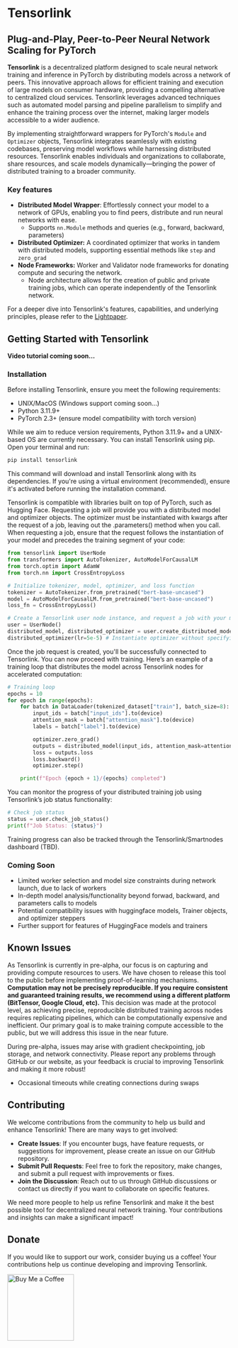 # Tensorlink

## Plug-and-Play, Peer-to-Peer Neural Network Scaling for PyTorch

**Tensorlink** is a decentralized platform designed to scale neural network training and inference in PyTorch by 
distributing models across a network of peers. This innovative approach allows for efficient training and execution of 
large models on consumer hardware, providing a compelling alternative to centralized cloud services. Tensorlink 
leverages advanced techniques such as automated model parsing and pipeline parallelism to simplify and enhance the 
training process over the internet, making larger models accessible to a wider audience.

By implementing straightforward wrappers for PyTorch's `Module` and `Optimizer` objects, Tensorlink integrates 
seamlessly with existing codebases, preserving model workflows while harnessing distributed resources. Tensorlink 
enables individuals and organizations to collaborate, share resources, and scale models dynamically—bringing the power 
of distributed training to a broader community.

### Key features
* **Distributed Model Wrapper**: Effortlessly connect your model to a network of GPUs, enabling you to find 
peers, distribute and run neural networks with ease. 
  * Supports `nn.Module` methods and queries (e.g., forward, backward, parameters)
* **Distributed Optimizer:** A coordinated optimizer that works in tandem with distributed models, supporting
essential methods like `step` and `zero_grad`
* **Node Frameworks:** Worker and Validator node frameworks for donating compute and securing the network.
  * Node architecture allows for the creation of public and private training jobs, which can operate independently of 
  the Tensorlink network.

For a deeper dive into Tensorlink's features, capabilities, and underlying principles, please refer to the 
[Lightpaper](Lightpaper%20v1.md).

## Getting Started with Tensorlink

**Video tutorial coming soon…**

### Installation

Before installing Tensorlink, ensure you meet the following requirements:

- UNIX/MacOS (Windows support coming soon...)
- Python 3.11.9+
- PyTorch 2.3+ (ensure model compatibility with torch version)

While we aim to reduce version requirements, Python 3.11.9+ and a UNIX-based OS are currently necessary. You can install 
Tensorlink using pip. Open your terminal and run:

```bash
pip install tensorlink
```

This command will download and install Tensorlink along with its dependencies. If you're using a virtual environment 
(recommended), ensure it's activated before running the installation command.

Tensorlink is compatible with libraries built on top of PyTorch, such as Hugging Face. Requesting a job will provide you 
with a distributed model and optimizer objects. The optimizer must be instantiated with kwargs after the request of a 
job, leaving out the .parameters() method when you call. When requesting a job, ensure that the request follows the 
instantiation of your model and precedes the training segment of your code:

```python
from tensorlink import UserNode
from transformers import AutoTokenizer, AutoModelForCausalLM
from torch.optim import AdamW
from torch.nn import CrossEntropyLoss

# Initialize tokenizer, model, optimizer, and loss function
tokenizer = AutoTokenizer.from_pretrained("bert-base-uncased")
model = AutoModelForCausalLM.from_pretrained("bert-base-uncased")
loss_fn = CrossEntropyLoss()

# Create a Tensorlink user node instance, and request a job with your model
user = UserNode()
distributed_model, distributed_optimizer = user.create_distributed_model(model, AdamW)
distributed_optimizer(lr=5e-5) # Instantiate optimizer without specifying parameters
```

Once the job request is created, you'll be successfully connected to Tensorlink. You can now proceed with training. 
Here’s an example of a training loop that distributes the model across Tensorlink nodes for accelerated computation:

```python
# Training loop
epochs = 10
for epoch in range(epochs):
    for batch in DataLoader(tokenized_dataset["train"], batch_size=8):
        input_ids = batch["input_ids"].to(device)
        attention_mask = batch["attention_mask"].to(device)
        labels = batch["label"].to(device)

        optimizer.zero_grad()
        outputs = distributed_model(input_ids, attention_mask=attention_mask, labels=labels)
        loss = outputs.loss
        loss.backward()
        optimizer.step()

    print(f"Epoch {epoch + 1}/{epochs} completed")
```

You can monitor the progress of your distributed training job using Tensorlink’s job status functionality:

```python
# Check job status
status = user.check_job_status()
print(f"Job Status: {status}")
```

Training progress can also be tracked through the Tensorlink/Smartnodes dashboard (TBD).

### Coming Soon
* Limited worker selection and model size constraints during network launch, due to lack of workers
* In-depth model analysis/functionality beyond forwad, backward, and parameters calls to models
* Potential compatibility issues with huggingface models, Trainer objects, and optimizer steppers
* Further support for features of HuggingFace models and trainers


## Known Issues

As Tensorlink is currently in pre-alpha, our focus is on capturing and providing compute resources to users. We have chosen to release this tool to the public before implementing proof-of-learning mechanisms. **Computation may not be precisely reproducible. If you require consistent and guaranteed training results, we recommend using a different platform (BitTensor, Google Cloud, etc).** This decision was made at the protocol level, as achieving precise, reproducible distributed training across nodes requires replicating pipelines, which can be computationally expensive and inefficient. Our primary goal is to make training compute accessible to the public, but we will address this issue in the near future. 

During pre-alpha, issues may arise with gradient checkpointing, job storage, and network connectivity. Please report any problems through GitHub or our website, as your feedback is crucial to improving Tensorlink and making it more robust!

* Occasional timeouts while creating connections during swaps

## Contributing

We welcome contributions from the community to help us build and enhance Tensorlink! There are many ways to get involved:

- **Create Issues**: If you encounter bugs, have feature requests, or suggestions for improvement, please create an issue on our GitHub repository.
- **Submit Pull Requests**: Feel free to fork the repository, make changes, and submit a pull request with improvements or fixes.
- **Join the Discussion**: Reach out to us through GitHub discussions or contact us directly if you want to collaborate on specific features.

We need more people to help us refine Tensorlink and make it the best possible tool for decentralized neural network training. Your contributions and insights can make a significant impact!

## Donate

If you would like to support our work, consider buying us a coffee! Your contributions help us continue developing and improving Tensorlink.

<a href="https://www.buymeacoffee.com/smartnodes" target="_blank">
    <img src="https://cdn.buymeacoffee.com/buttons/v2/default-yellow.png" alt="Buy Me a Coffee" style="width: 150px; height: auto;">
</a>
